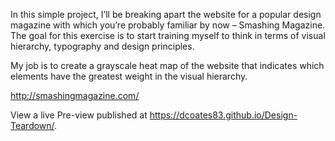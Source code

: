 In this simple project, I’ll be breaking apart the website for a popular design magazine with which you’re probably familiar by now – Smashing Magazine. The goal for this exercise is to start training myself to think in terms of visual hierarchy, typography and design principles.

My job is to create a grayscale heat map of the website that indicates which elements have the greatest weight in the visual hierarchy.

http://smashingmagazine.com/

View a live Pre-view published at https://dcoates83.github.io/Design-Teardown/.
